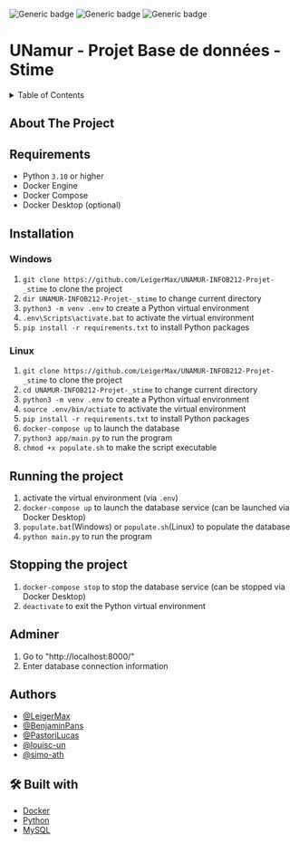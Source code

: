 
![Generic badge](https://img.shields.io/badge/STATUT-ARCHIVED-orange.svg)   ![Generic badge](https://img.shields.io/badge/VERSION-1.0-green.svg) ![Generic badge](https://img.shields.io/badge/SCHOOL_PROJET-UNamur-green.svg)


# UNamur - Projet Base de données - Stime

<details>
  <summary>Table of Contents</summary>
  <ol>
    <li>
      <a href="#about-the-project">About The Project</a>
    </li>
    <li><a href="#authors">Authors</a></li>
    <li><a href="#installation">Installation</a></li>
    <li><a href="#-build-with">Build with</a></li>
  </ol>
</details>


## About The Project

## Requirements

- Python `3.10` or higher
- Docker Engine
- Docker Compose
- Docker Desktop (optional)

## Installation

### Windows
1. `git clone https://github.com/LeigerMax/UNAMUR-INFOB212-Projet-_stime` to clone the project
2. `dir UNAMUR-INFOB212-Projet-_stime` to change current directory
3. `python3 -m venv .env` to create a Python virtual environment
4. `.env\Scripts\activate.bat` to activate the virtual environment
5. `pip install -r requirements.txt` to install Python packages

### Linux
1. `git clone https://github.com/LeigerMax/UNAMUR-INFOB212-Projet-_stime` to clone the project
2. `cd UNAMUR-INFOB212-Projet-_stime` to change current directory
3. `python3 -m venv .env` to create a Python virtual environment
4. `source .env/bin/actiate` to activate the virtual environment
5. `pip install -r requirements.txt` to install Python packages
6. `docker-compose up` to launch the database
7. `python3 app/main.py` to run the program
8. `chmod +x populate.sh` to make the script executable


## Running the project

1. activate the virtual environment (via `.env`)
2. `docker-compose up` to launch the database service (can be launched via Docker Desktop)
3. `populate.bat`(Windows) or `populate.sh`(Linux) to populate the database
4. `python main.py` to run the program

## Stopping the project

1. `docker-compose stop` to stop the database service (can be stopped via Docker Desktop)
2. `deactivate` to exit the Python virtual environment

## Adminer
1. Go to "http://localhost:8000/"
2. Enter database connection information

## Authors
- [@LeigerMax](https://github.com/LeigerMax) 
- [@BenjaminPans](https://github.com/BenjaminPans) 
- [@PastoriLucas](https://github.com/PastoriLucas) 
- [@louisc-un](https://github.com/louisc-un)
- [@simo-ath](https://github.com/simo-ath)


## 🛠 Built with
- [Docker](https://www.docker.com/)
- [Python](https://www.python.org/)
- [MySQL](https://www.mysql.com/fr/)



